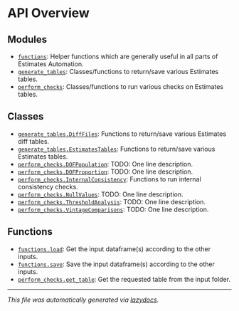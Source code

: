 <!-- markdownlint-disable -->

# API Overview

## Modules

- [`functions`](./functions.md#module-functions): Helper functions which are generally useful in all parts of Estimates Automation.
- [`generate_tables`](./generate_tables.md#module-generate_tables): Classes/functions to return/save various Estimates tables.
- [`perform_checks`](./perform_checks.md#module-perform_checks): Classes/functions to run various checks on Estimates tables.

## Classes

- [`generate_tables.DiffFiles`](./generate_tables.md#class-difffiles): Functions to return/save various Estimates diff tables.
- [`generate_tables.EstimatesTables`](./generate_tables.md#class-estimatestables): Functions to return/save various Estimates tables.
- [`perform_checks.DOFPopulation`](./perform_checks.md#class-dofpopulation): TODO: One line description.
- [`perform_checks.DOFProportion`](./perform_checks.md#class-dofproportion): TODO: One line description.
- [`perform_checks.InternalConsistency`](./perform_checks.md#class-internalconsistency): Functions to run internal consistency checks.
- [`perform_checks.NullValues`](./perform_checks.md#class-nullvalues): TODO: One line description.
- [`perform_checks.ThresholdAnalysis`](./perform_checks.md#class-thresholdanalysis): TODO: One line description.
- [`perform_checks.VintageComparisons`](./perform_checks.md#class-vintagecomparisons): TODO: One line description.

## Functions

- [`functions.load`](./functions.md#function-load): Get the input dataframe(s) according to the other inputs.
- [`functions.save`](./functions.md#function-save): Save the input dataframe(s) according to the other inputs.
- [`perform_checks.get_table`](./perform_checks.md#function-get_table): Get the requested table from the input folder.


---

_This file was automatically generated via [lazydocs](https://github.com/ml-tooling/lazydocs)._
